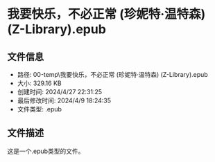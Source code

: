 ﻿# 我要快乐，不必正常 (珍妮特·温特森) (Z-Library).epub

## 文件信息
- 路径: 00-temp\我要快乐，不必正常 (珍妮特·温特森) (Z-Library).epub
- 大小: 329.16 KB
- 创建时间: 2024/4/27 22:31:25
- 最后修改时间: 2024/4/9 18:24:35
- 文件类型: .epub

## 文件描述
这是一个.epub类型的文件。

